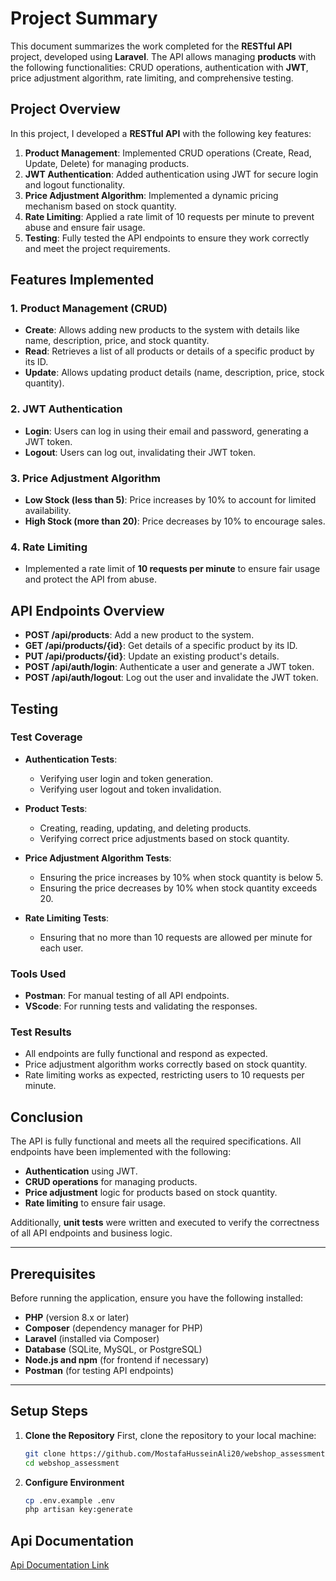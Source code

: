 # Project Summary

This document summarizes the work completed for the **RESTful API** project, developed using **Laravel**. The API allows managing **products** with the following functionalities: CRUD operations, authentication with **JWT**, price adjustment algorithm, rate limiting, and comprehensive testing.

## Project Overview

In this project, I developed a **RESTful API** with the following key features:

1. **Product Management**: Implemented CRUD operations (Create, Read, Update, Delete) for managing products.
2. **JWT Authentication**: Added authentication using JWT for secure login and logout functionality.
3. **Price Adjustment Algorithm**: Implemented a dynamic pricing mechanism based on stock quantity.
4. **Rate Limiting**: Applied a rate limit of 10 requests per minute to prevent abuse and ensure fair usage.
5. **Testing**: Fully tested the API endpoints to ensure they work correctly and meet the project requirements.

## Features Implemented

### 1. **Product Management (CRUD)**
   - **Create**: Allows adding new products to the system with details like name, description, price, and stock quantity.
   - **Read**: Retrieves a list of all products or details of a specific product by its ID.
   - **Update**: Allows updating product details (name, description, price, stock quantity).

### 2. **JWT Authentication**
   - **Login**: Users can log in using their email and password, generating a JWT token.
   - **Logout**: Users can log out, invalidating their JWT token.

### 3. **Price Adjustment Algorithm**
   - **Low Stock (less than 5)**: Price increases by 10% to account for limited availability.
   - **High Stock (more than 20)**: Price decreases by 10% to encourage sales.

### 4. **Rate Limiting**
   - Implemented a rate limit of **10 requests per minute** to ensure fair usage and protect the API from abuse.

## API Endpoints Overview

- **POST /api/products**: Add a new product to the system.
- **GET /api/products/{id}**: Get details of a specific product by its ID.
- **PUT /api/products/{id}**: Update an existing product's details.
- **POST /api/auth/login**: Authenticate a user and generate a JWT token.
- **POST /api/auth/logout**: Log out the user and invalidate the JWT token.

## Testing

### Test Coverage

- **Authentication Tests**: 
  - Verifying user login and token generation.
  - Verifying user logout and token invalidation.
  
- **Product Tests**: 
  - Creating, reading, updating, and deleting products.
  - Verifying correct price adjustments based on stock quantity.
  
- **Price Adjustment Algorithm Tests**: 
  - Ensuring the price increases by 10% when stock quantity is below 5.
  - Ensuring the price decreases by 10% when stock quantity exceeds 20.

- **Rate Limiting Tests**: 
  - Ensuring that no more than 10 requests are allowed per minute for each user.

### Tools Used
- **Postman**: For manual testing of all API endpoints.
- **VScode**: For running tests and validating the responses.

### Test Results
- All endpoints are fully functional and respond as expected.
- Price adjustment algorithm works correctly based on stock quantity.
- Rate limiting works as expected, restricting users to 10 requests per minute.

## Conclusion

The API is fully functional and meets all the required specifications. All endpoints have been implemented with the following:
- **Authentication** using JWT.
- **CRUD operations** for managing products.
- **Price adjustment** logic for products based on stock quantity.
- **Rate limiting** to ensure fair usage.

Additionally, **unit tests** were written and executed to verify the correctness of all API endpoints and business logic.

---

## Prerequisites

Before running the application, ensure you have the following installed:

- **PHP** (version 8.x or later)
- **Composer** (dependency manager for PHP)
- **Laravel** (installed via Composer)
- **Database** (SQLite, MySQL, or PostgreSQL)
- **Node.js and npm** (for frontend if necessary)
- **Postman** (for testing API endpoints)

---

## Setup Steps

1. **Clone the Repository**
   First, clone the repository to your local machine:
   ```bash
   git clone https://github.com/MostafaHusseinAli20/webshop_assessment.git
   cd webshop_assessment
   
2. **Configure Environment**
    ````bash
    cp .env.example .env
    php artisan key:generate

## Api Documentation
[Api Documentation Link](https://documenter.getpostman.com/view/33597755/2sB2jAbTvk)
